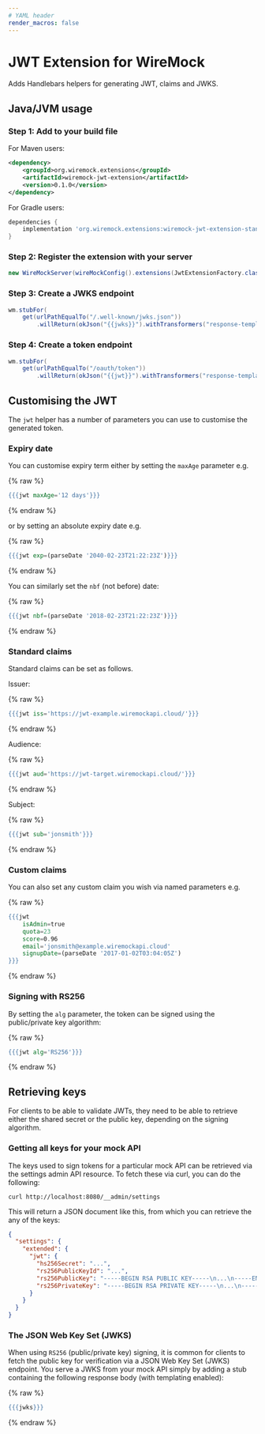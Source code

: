 ```yaml
---
# YAML header
render_macros: false
---
```


# JWT Extension for WireMock

Adds Handlebars helpers for generating JWT, claims and JWKS.

## Java/JVM usage

### Step 1: Add to your build file

For Maven users:

```xml
<dependency>
    <groupId>org.wiremock.extensions</groupId>
    <artifactId>wiremock-jwt-extension</artifactId>
    <version>0.1.0</version>
</dependency>
```

For Gradle users:

```groovy
dependencies {
    implementation 'org.wiremock.extensions:wiremock-jwt-extension-standalone:0.1.0'
}
```

### Step 2: Register the extension with your server

```java
new WireMockServer(wireMockConfig().extensions(JwtExtensionFactory.class));
```

### Step 3: Create a JWKS endpoint

```java
wm.stubFor(
    get(urlPathEqualTo("/.well-known/jwks.json"))
        .willReturn(okJson("{{jwks}}").withTransformers("response-template")));
```

### Step 4: Create a token endpoint

```java
wm.stubFor(
    get(urlPathEqualTo("/oauth/token"))
        .willReturn(okJson("{{jwt}}").withTransformers("response-template")));
```


## Customising the JWT

The `jwt` helper has a number of parameters you can use to customise the generated token.

### Expiry date

You can customise expiry term either by setting the `maxAge` parameter e.g.

{% raw %}
```handlebars
{{{jwt maxAge='12 days'}}}
```
{% endraw %}

or by setting an absolute expiry date e.g.

{% raw %}
```handlebars
{{{jwt exp=(parseDate '2040-02-23T21:22:23Z')}}}
```
{% endraw %}

You can similarly set the `nbf` (not before) date:

{% raw %}
```handlebars
{{{jwt nbf=(parseDate '2018-02-23T21:22:23Z')}}}
```
{% endraw %}

### Standard claims

Standard claims can be set as follows.

Issuer:

{% raw %}
```handlebars
{{{jwt iss='https://jwt-example.wiremockapi.cloud/'}}}
```
{% endraw %}

Audience:

{% raw %}
```handlebars
{{{jwt aud='https://jwt-target.wiremockapi.cloud/'}}}
```
{% endraw %}

Subject:

{% raw %}
```handlebars
{{{jwt sub='jonsmith'}}}
```
{% endraw %}

### Custom claims

You can also set any custom claim you wish via named parameters e.g.

{% raw %}
```handlebars
{{{jwt
    isAdmin=true
    quota=23
    score=0.96
    email='jonsmith@example.wiremockapi.cloud'
    signupDate=(parseDate '2017-01-02T03:04:05Z')
}}}
```
{% endraw %}

### Signing with RS256

By setting the `alg` parameter, the token can be signed using the public/private key
algorithm:

{% raw %}
```handlebars
{{{jwt alg='RS256'}}}
```
{% endraw %}

## Retrieving keys

For clients to be able to validate JWTs, they need to be able to retrieve either
the shared secret or the public key, depending on the signing algorithm.

### Getting all keys for your mock API

The keys used to sign tokens for a particular mock API can be retrieved via the
settings admin API resource. To fetch these via curl, you can do the following:

```
curl http://localhost:8080/__admin/settings
```

This will return a JSON document like this, from which you can retrieve the any of the
keys:

```json
{
  "settings": {
    "extended": {
      "jwt": {
        "hs256Secret": "...",
        "rs256PublicKeyId": "...",
        "rs256PublicKey": "-----BEGIN RSA PUBLIC KEY-----\n...\n-----END RSA PUBLIC KEY-----\n",
        "rs256PrivateKey": "-----BEGIN RSA PRIVATE KEY-----\n...\n-----END RSA PRIVATE KEY-----\n"
      }
    }
  }
}
```

### The JSON Web Key Set (JWKS)

When using `RS256` (public/private key) signing, it is common for clients to fetch
the public key for verification via a JSON Web Key Set (JWKS) endpoint. You serve
a JWKS from your mock API simply by adding a stub containing the following response
body (with templating enabled):

{% raw %}
```handlebars
{{{jwks}}}
```
{% endraw %}
